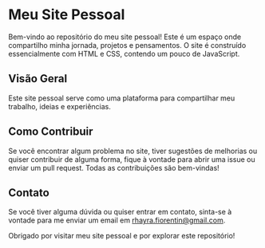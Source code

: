 # Meu Site Pessoal

Bem-vindo ao repositório do meu site pessoal! Este é um espaço onde compartilho minha jornada, projetos e pensamentos. O site é construído essencialmente com HTML e CSS, contendo um pouco de JavaScript.

## Visão Geral

Este site pessoal serve como uma plataforma para compartilhar meu trabalho, ideias e experiências.

## Como Contribuir

Se você encontrar algum problema no site, tiver sugestões de melhorias ou quiser contribuir de alguma forma, fique à vontade para abrir uma issue ou enviar um pull request. Todas as contribuições são bem-vindas!

## Contato

Se você tiver alguma dúvida ou quiser entrar em contato, sinta-se à vontade para me enviar um email em rhayra.fiorentin@gmail.com.

Obrigado por visitar meu site pessoal e por explorar este repositório!
